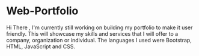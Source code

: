 # Web-Portfolio
Hi There , I'm currently still working on building my portfolio to make it user friendly. This will showcase my skills and services that I will offer to a company, organization or individual. The languages I used were Bootstrap, HTML, JavaScript and CSS.
